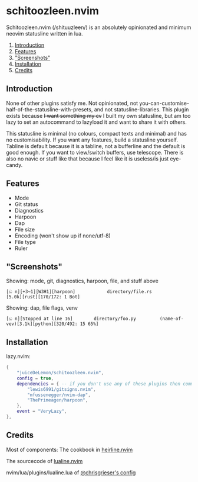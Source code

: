 # schitoozleen.nvim

Schitoozleen.nvim (/shituuzleen/) is an absolutely opinionated and minimum neovim statusline written in lua.

1. [Introduction](#introduction)
2. [Features](#features)
3. ["Screenshots"](#screenshots)
4. [Installation](#installation)
5. [Credits](#credits)

## Introduction
None of other plugins satisfy me. Not opinionated, not you-can-customise-half-of-the-statusline-with-presets, and not statusline-libraries. This plugin exists because ~~I want something my cv~~ I built my own statusline, but am too lazy to set an autocommand to lazyload it and want to share it with others.

This statusline is minimal (no colours, compact texts and minimal) and has no customisability. If you want any features, build a statusline yourself. Tabline is default because it is a tabline, not a bufferline and the default is good enough. If you want to view/switch buffers, use telescope. There is also no navic or stuff like that because I feel like it is useless/is just eye-candy.

## Features
- Mode
- Git status
- Diagnostics
- Harpoon
- Dap
- File size
- Encoding (won't show up if none/utf-8)
- File type
- Ruler

## "Screenshots"
Showing: mode, git, diagnostics, harpoon, file, and stuff above

```
[ඞ n][+3~1][W3H1][harpoon]            directory/file.rs          [5.0k][rust][170/172: 1 Bot]
```

Showing: dap, file flags, venv

```
[ඞ n][Stopped at line 16]        directory/foo.py         (name-of-vev)[3.1k][python][320/492: 15 65%]
```

## Installation

lazy.nvim:
```lua
{
    "juiceDeLemon/schitoozleen.nvim",
    config = true,
    dependencies = { -- if you don't use any of these plugins then comment it out
        "lewis6991/gitsigns.nvim",
        "mfussenegger/nvim-dap",
        "ThePrimeagen/harpoon",
    },
    event = "VeryLazy",
},
```

## Credits

Most of components: The cookbook in [heirline.nvim](https://github.com/rebelot/heirline.nvim/)

The sourcecode of [lualine.nvim](https://github.com/nvim-lualine/lualine.nvim)

nvim/lua/plugins/lualine.lua of [@chrisgrieser's config](https://github.com/chrisgrieser/.config)
